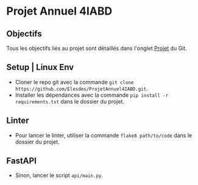 # Projet Annuel 4IABD

## Objectifs
Tous les objectifs liés au projet sont détaillés dans l'onglet [Projet](https://github.com/users/Elesdes/projects/2) du Git.

## Setup | Linux Env
- Cloner le repo git avec la commande `git clone https://github.com/Elesdes/ProjetAnnuel4IABD.git`.
- Installer les dépendances avec la commande `pip install -r requirements.txt` dans le dossier du projet.

## Linter
- Pour lancer le linter, utiliser la commande `flake8 path/to/code` dans le dossier du projet.

## FastAPI
- Sinon, lancer le script `api/main.py`.